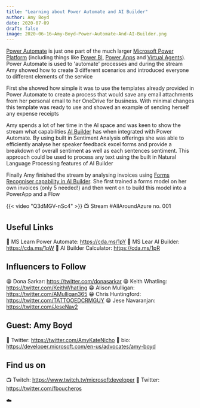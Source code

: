 ```yaml
---
title: "Learning about Power Automate and AI Builder"
author: Amy Boyd
date: 2020-07-09
draft: false
image: 2020-06-16–Amy-Boyd-Power-Automate-And-AI-Builder.png
---
```


[Power Automate](https://cda.ms/1pT) is just one part of the much larger [Microsoft Power Platform](https://docs.microsoft.com/en-us/learn/paths/power-plat-fundamentals/) (including things like [Power BI](https://docs.microsoft.com/en-us/power-bi/), [Power Apps](https://docs.microsoft.com/en-us/learn/modules/introduction-power-apps/) and [Virtual Agents](https://docs.microsoft.com/en-us/power-platform-release-plan/2020wave2/power-virtual-agents/)). Power Automate is used to 'automate' processes and during the stream Amy showed how to create 3 different scenarios and introduced everyone to different elements of the service

First she showed how simple it was to use the templates already provided in Power Automate to create a process that would save any email attachments from her personal email to her OneDrive for business. With minimal changes this template was ready to use and showed an example of sending herself any expense receipts 

Amy spends a lot of her time in the AI space and was keen to show the stream what capabilities [AI Builder](https://cda.ms/1pV) has when integrated with Power Automate. By using built in Sentiment Analysis offerings she was able to efficiently analyse her speaker feedback excel forms and provide a breakdown of overall sentiment as well as each sentences sentiment. This approach could be used to process any text using the built in Natural Language Processing features of AI Builder 

Finally Amy finished the stream by analysing invoices using [Forms Recogniser capability in AI Builder](https://flow.microsoft.com/en-us/blog/ai-builder-form-processing-now-lets-you-recognize-undetected-fields/). She first trained a forms model on her own invoices (only 5 needed!) and then went on to build this model into a PowerApp and a Flow

{{< video "Q3dMGV-nSc4" >}}
📺 Stream #AllAroundAzure no. 001

## Useful Links

🔗 MS Learn Power Automate: https://cda.ms/1pY 
🔗 MS Lear AI Builder: https://cda.ms/1pW 
🔗 AI Builder Calculator: https://cda.ms/1pR 

## Influencers to Follow

😁 Dona Sarkar: https://twitter.com/donasarkar 
😁 Keith Whatling: https://twitter.com/KeithWhatling 
😁 Alison Mulligan: https://twitter.com/AMulligan365 
😁 Chris Huntingford: https://twitter.com/TATTOOEDCRMGUY 
😁 Jese Navaranjan: https://twitter.com/JeseNav2 

## Guest: Amy Boyd

🔗 Twitter: https://twitter.com/AmyKateNicho 
🔗 bio: https://developer.microsoft.com/en-us/advocates/amy-boyd 

## Find us on

📺 Twitch: https://www.twitch.tv/microsoftdeveloper 
🔗 Twitter: https://twitter.com/fboucheros 


☁️